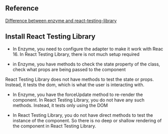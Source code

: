 ## Reference
[Difference between enzyme and react-testing-library](https://techdoma.in/tutorial/difference-between-enzyme-and-react-testing-library/)


## Install React Testing Library





- In Enzyme, you need to configure the adapter to make it work with Reac 16. In React Testing Library, there is not much setup required

- in Enzyme, you have methods to check the state property of the class, check what props are being passed to the component

React Testing Library does not have methods to test the state or props. Instead, it tests the dom, which is what the user is interacting with.

- In Enzyme, you have the forceUpdate method to re-render the component. 
In React Testing Library, you do not have any such methods. Instead, it tests only using the DOM

- In React Testing Library, you do not have direct methods to test the instance of the component. So there is no deep or shallow rendering of the component in React Testing Library.